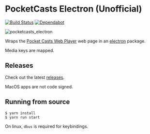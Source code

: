 # PocketCasts Electron (Unofficial)

[![Build Status](https://travis-ci.org/davegallant/pocketcasts-electron.svg?branch=master)](https://travis-ci.org/davegallant/pocketcasts-electron)
[![Dependabot](https://badgen.net/badge/Dependabot/enabled/green?icon=dependabot)](https://dependabot.com/)


![pocketcasts_electron](https://user-images.githubusercontent.com/4519234/87889863-b6ddf900-ca01-11ea-95bb-703aa11f33b7.png)



Wraps the [Pocket Casts Web Player](https://play.pocketcasts.com/) web page in an [electron](https://electronjs.org/) package.

Media keys are mapped.

## Releases

Check out the latest [releases](https://github.com/davegallant/pocketcasts-electron/releases).

MacOS apps are not code signed.

## Running from source

```console
$ yarn install
$ yarn run start
```

On linux, `dbus` is required for keybindings.
